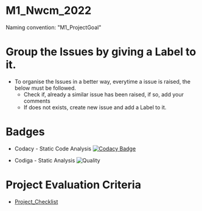 # M1_Nwcm_2022
Naming convention: "M1_ProjectGoal"

# Group the Issues by giving a Label to it.
* To organise the Issues in a better way, everytime a issue is raised, the below must be followed.
  * Check if, already a similar issue has been raised, if so, add your comments
  * If does not exists, create new issue and add a Label to it.


# Badges
* Codacy - Static Code Analysis
[![Codacy Badge](https://app.codacy.com/project/badge/Grade/b258b90529834e13be4eaa38b5c96d60)](https://www.codacy.com/gh/Bharathgopal/M1_March_2022/dashboard?utm_source=github.com&amp;utm_medium=referral&amp;utm_content=Bharathgopal/M1_March_2022&amp;utm_campaign=Badge_Grade)

* Codiga - Static Analysis
![Quality](https://api.codiga.io/project/32077/score/svg)


# Project Evaluation Criteria
* [Project_Checklist](http://3.109.26.255/courses/2022/stepin_cprogramming_batch1/course_materials)
